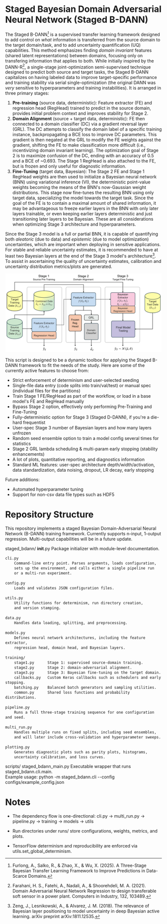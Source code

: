Staged Bayesian Domain Adversarial Neural Network (Staged B-DANN)
====================

The Staged B-DANN[^fn1] is a supervised transfer learning framework designed to add control on _what_ information is transferred from the source domain to the target domain/task, and to add uncertainty quantification (UQ) capabilities. This method emphasizes finding _domain invariant_ features (shared latent representations) between domains, focusing only on transfering information that applies to both. While initially inspired by the DANN-R[^fn2], a single-stage joint-optimization semi-supervised technique designed to predict both source and target tasks, the Staged B-DANN capitalizes on having labeled data to improve target-specific performance and training stability via serial single-optimization (the original DANN was _very_ sensitive to hyperparameters and training instabilities). It is arranged in three primary stages:

1. **Pre-training** (source data, deterministic): Feature extractor (FE) and regression head (RegHead) trained to predict in the source domain, provides initial problem context and improves stability for Stage 2.
2. **Domain Alignment** (source + target data, deterministic): FE then connected to a domain classifier (DC) via a gradient reversal layer (GRL). The DC attempts to classify the domain label of a specific training instance, backpropagating a BCE loss to improve DC parameters. This gradient is then negated at the GRL to modify the FE weights against the gradient, shifting the FE to make classification more difficult (i.e., incentivizing domain invariant learning). The optimization goal of Stage 2 is to maximize confusion of the DC, ending with an accuracy of 0.5 and a BCE of ~0.693. The Stage 1 RegHead is also attached to the FE, but is frozen and only useful for diagnostic information.
3. **Fine-Tuning** (target data, Bayesian): The Stage 2 FE and Stage 1 RegHead weights are then used to initialize a Bayesian neural network (BNN) using variational inference (VI), the deterministic point-value weights becoming the means of the BNN's now-Gaussian weight distributions. This stage now fine-tunes the resulting BNN using only target data, specializing the model towards the target task. Since the goal of the FE is to contain a maximal amount of shared information, it may be advantageous to freeze earlier layers in the BNN with only later layers trainable, or even keeping earlier layers deterministic and just transitioning later layers to be Bayesian. These are all considerations when optimizing Stage 3 architecture and hyperparameters.

Since the Stage 3 model is a full or partial BNN, it is capable of quantifying both _aleatoric_ (due to data) and _epistemic_ (due to model optimization) uncertainties, which are important when deploying in sensitive applications. For stable and reliable uncertainty estimates, it is recommended to have at least two Bayesian layers at the end of the Stage 3 model's architecture[^fn3]. To assist in ascertaining the quality of uncertainty estimates, calibration and uncertainty distribution metrics/plots are generated.

![alt text](https://github.com/ajfurlong/staged_bdann_project/blob/main/docs/b-dann_3stage_workflow.png "Staged B-DANN Workflow")

This script is designed to be a dynamic toolbox for applying the Staged B-DANN framework to fit the needs of the study. Here are some of the currently active features to choose from:

* Strict enforcement of determinism and user-selected seeding
* Single-file data entry (code splits into train/val/test) or manual spec (individual files for the partitions)
* Train Stage 1 FE/RegHead as part of the workflow, or load in a base model's FE and RegHead manually
* Bypass Stage 2 option, effectively only performing Pre-Training and Fine-Tuning
* Fully-deterministic option for Stage 3 (Staged D-DANN), if you're a die-hard frequentist
* User-spec Stage 3 number of Bayesian layers and how many layers unfrozen
* Random seed ensemble option to train a model config several times for statistics
* Stage 2 GRL lambda scheduling & multi-param early stopping (stability enhancements)
* A lot of plots, quantitative reporting, and diagnostics information
* Standard ML features: user-spec architecture depth/width/activation, data standardization, data noising, dropout, LR decay, early stopping

Future additions:

* Automated hyperparameter tuning
* Support for non-csv data file types such as HDF5

[^fn1]: Furlong, A., Salko, R., & Zhao, X., & Wu, X. (2025). A Three-Stage Bayesian Transfer Learning Framework to Improve Predictions in Data-Scarce Domains.
[^fn2]: Farahani, H. S., Fatehi, A., Nadali, A., & Shoorehdeli, M. A. (2021). Domain Adversarial Neural Network Regression to design transferable soft sensor in a power plant. Computers in Industry, 132, 103489.
[^fn3]: Zeng, J., Lesnikowski, A., & Alvarez, J. M. (2018). The relevance of Bayesian layer positioning to model uncertainty in deep Bayesian active learning. arXiv preprint arXiv:1811.12535.

Repository Structure
====================

This repository implements a staged Bayesian Domain-Adversarial Neural Network (B-DANN) training framework.
Currently supports n-input, 1-output regression. Multi-output capabilities will be in a future update.

staged_bdann/
    __init__.py
        Package initializer with module-level documentation.

    cli.py
        Command-line entry point. Parses arguments, loads configuration,
        sets up the environment, and calls either a single pipeline run
        or a multi-run experiment.

    config.py
        Loads and validates JSON configuration files.

    utils.py
        Utility functions for determinism, run directory creation,
        and version stamping.

    data.py
        Handles data loading, splitting, and preprocessing.

    models.py
        Defines neural network architectures, including the feature extractor,
        regression head, domain head, and Bayesian layers.

    training/
        stage1.py      Stage 1: supervised source-domain training.
        stage2.py      Stage 2: domain-adversarial alignment.
        stage3.py      Stage 3: Bayesian fine-tuning on the target domain.
        callbacks.py   Custom Keras callbacks such as schedulers and early stopping.
        batching.py    Balanced batch generators and sampling utilities.
        common.py      Shared loss functions and probability distributions.

    pipeline.py
        Runs a full three-stage training sequence for one configuration and seed.

    multi_run.py
        Handles multiple runs on fixed splits, including seed ensembles,
        and will later include cross-validation and hyperparameter sweeps.

    plotting.py
        Generates diagnostic plots such as parity plots, histograms,
        uncertainty calibration, and loss curves.

scripts/
    staged_bdann_main.py
        Executable wrapper that runs staged_bdann.cli.main.  
        Example usage:
            python -m staged_bdann.cli --config configs/example_config.json

Notes
====================

- The dependency flow is one-directional:
  cli.py -> multi_run.py -> pipeline.py -> training -> models -> utils

- Run directories under runs/ store configurations, weights, metrics, and plots.

- TensorFlow determinism and reproducibility are enforced via utils.set_global_determinism.
